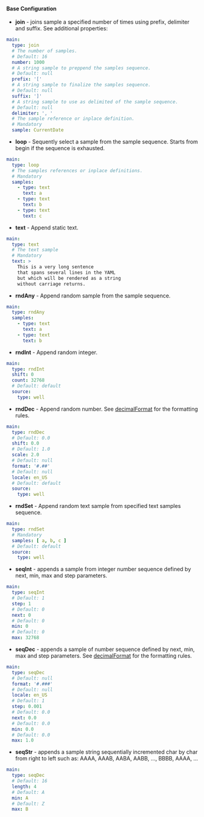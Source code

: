 #### Base Configuration

* **join** - joins sample a specified number of times using prefix, delimiter and suffix. See additional properties:
```yaml
main:
  type: join
  # The number of samples.
  # Default: 16
  number: 1000
  # A string sample to preppend the samples sequence.
  # Default: null
  prefix: '['
  # A string sample to finalize the samples sequence.
  # Default: null
  suffix: ']'
  # A string sample to use as delimited of the sample sequence.
  # Default: null
  delimiter: ', '
  # The sample reference or inplace definition.
  # Mandatory
  sample: CurrentDate
```
* **loop** - Sequently select a sample from the sample sequence. Starts from begin if the sequence is exhausted.
```yaml
main:
  type: loop
  # The samples references or inplace definitions.
  # Mandatory
  samples:
    - type: text
      text: a
    - type: text
      text: b
    - type: text
      text: c
```
* **text** - Append static text.
```yaml
main:
  type: text
  # The text sample
  # Mandatory
  text: >
    This is a very long sentence
    that spans several lines in the YAML
    but which will be rendered as a string
    without carriage returns.
```
* **rndAny** - Append random sample from the sample sequence.
```yaml
main:
  type: rndAny
  samples:
    - type: text
      text: a
    - type: text
      text: b
```
* **rndInt** - Append random integer.
```yaml
main:
  type: rndInt
  shift: 0
  count: 32768
  # Default: default
  source:
    type: well
```
* **rndDec** - Append random number. See [decimalFormat](https://docs.oracle.com/javase/tutorial/i18n/format/decimalFormat.html) for the formatting rules.
```yaml
main:
  type: rndDec
  # Default: 0.0
  shift: 0.0
  # Default: 1.0
  scale: 2.0
  # Default: null
  format: '#.##'
  # Default: null
  locale: en_US
  # Default: default
  source:
    type: well
```
* **rndSet** - Append random text sample from specified text samples sequence.
```yaml
main:
  type: rndSet
  # Mandatory
  samples: [ a, b, c ]
  # Default: default
  source:
    type: well
```
* **seqInt** - appends a sample from integer number sequence defined by next, min, max and step parameters.
```yaml
main:
  type: seqInt
  # Default: 1
  step: 1
  # Default: 0
  next: 0
  # Default: 0
  min: 0
  # Default: 0
  max: 32768
```
* **seqDec** - appends a sample of number sequence defined by next, min, max and step parameters. See [decimalFormat](https://docs.oracle.com/javase/tutorial/i18n/format/decimalFormat.html) for the formatting rules.
```yaml
main:
  type: seqDec
  # Default: null
  format: '#.###'
  # Default: null
  locale: en_US
  # Default: 1
  step: 0.001
  # Default: 0.0
  next: 0.0
  # Default: 0.0
  min: 0.0
  # Default: 0.0
  max: 1.0
```
* **seqStr** - appends a sample string sequentially incremented char by char from right to left such as: AAAA, AAAB, AABA, AABB, ..., BBBB, AAAA, ...
```yaml
main:
  type: seqDec
  # Default: 16
  length: 4
  # Default: A
  min: A
  # Default: Z
  max: B
```
